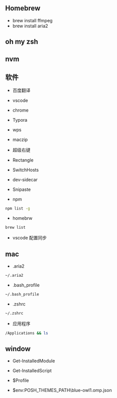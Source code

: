 ## Homebrew

- brew install ffmpeg
- brew install aria2

## oh my zsh

## nvm

## 软件

- 百度翻译
- vscode
- chrome
- Typora
- wps
- maczip
- 超级右键
- Rectangle
- SwitchHosts
- dev-sidecar
- Snipaste

- npm

```sh
npm list -g
```

- homebrw

```sh
brew list
```

- vscode 配置同步

## mac

- .aria2

```sh
~/.aria2
```

- .bash_profile

```sh
~/.bash_profile
```

- .zshrc

```sh
~/.zshrc
```

- 应用程序

```sh
/Applications && ls
```

## window

- Get-InstalledModule

- Get-InstalledScript

- $Profile

- $env:POSH_THEMES_PATH\blue-owl1.omp.json
